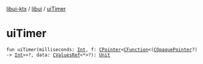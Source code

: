 [libui-ktx](../index.md) / [libui](index.md) / [uiTimer](./ui-timer.md)

# uiTimer

`fun uiTimer(milliseconds: `[`Int`](https://kotlinlang.org/api/latest/jvm/stdlib/kotlin/-int/index.html)`, f: `[`CPointer`](../kotlinx.cinterop/-c-pointer/index.md)`<`[`CFunction`](../kotlinx.cinterop/-c-function/index.md)`<(`[`COpaquePointer`](../kotlinx.cinterop/-c-opaque-pointer.md)`?) -> `[`Int`](https://kotlinlang.org/api/latest/jvm/stdlib/kotlin/-int/index.html)`>>?, data: `[`CValuesRef`](../kotlinx.cinterop/-c-values-ref/index.md)`<*>?): `[`Unit`](https://kotlinlang.org/api/latest/jvm/stdlib/kotlin/-unit/index.html)